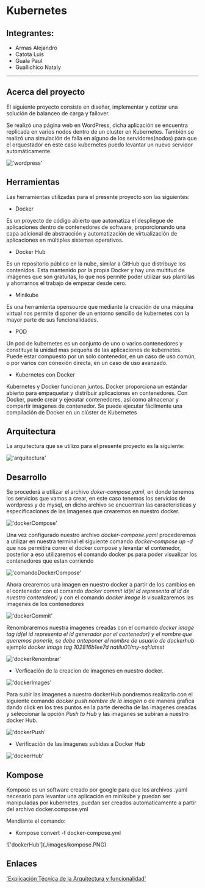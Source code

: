 # Kubernetes
## Integrantes:
- Armas Alejandro 
- Catota Luis
- Guala Paul 
- Guallichico Nataly

<hr/>
 
## **Acerca del proyecto**

<p>El siguiente proyecto consiste en diseñar, implementar y cotizar una solución de balanceo de carga y failover.</p>
<p>Se realizó una página web en WordPress, dicha aplicación se encuentra replicada en varios nodos dentro de un cluster en Kubernetes. También se realizó una simulación de falla en alguno de los servidores(nodos) para que el orquestador en este caso kubernetes puedo levantar un nuevo servidor automáticamente.</p>

!['wordpress'](./images/helloword.PNG)  

## **Herramientas**
<p>Las herramientas utilizadas para el presente proyecto son las siguientes: </p>

- Docker

<p>Es un proyecto de código abierto que automatiza el despliegue de aplicaciones dentro de contenedores de software, proporcionando una capa adicional de abstracción y automatización de virtualización de aplicaciones en múltiples sistemas operativos.</p>

- Docker Hub

<p>Es un repositorio público en la nube, similar a GitHub que distribuye los contenidos. Esta mantenido por la propia Docker y hay una multitud de imágenes que son gratuitas, lo que nos permite poder utilizar sus plantillas y ahorrarnos el trabajo de empezar desde cero.</p>

- Minikube 

<p>Es una  herramienta opensource que mediante la creación de una máquina virtual nos permite disponer de un entorno sencillo de kubernetes con la mayor parte de sus funcionalidades.</p>

- POD

<p>Un pod de kubernetes es un conjunto de uno o varios contenedores y constituye la unidad mas pequeña de las aplicaciones de kubernetes.  Puede estar compuesto por un solo contenedor, en un caso de uso común, o por varios con conexión directa, en un caso de uso avanzado.</p>

- Kubernetes con Docker

<p>Kubernetes y Docker funcionan juntos. Docker proporciona un estándar abierto para empaquetar y distribuir aplicaciones en contenedores. Con Docker, puede crear y ejecutar contenedores, así como almacenar y compartir imágenes de contenedor. Se puede ejecutar fácilmente una compilación de Docker en un clúster de Kubernetes</p>

## **Arquitectura**

<p>La arquitectura que se utilizo para el presente proyecto es la siguiente:</p>

!['arquitectura'](./images/arquitectura.jpeg)  

## **Desarrollo**

<p>Se procederá a utilizar el archivo <em>doker-compose.yaml</em>, en donde tenemos los servicios que vamos a crear, en este caso tenemos los servicios de wordpress y de mysql, en dicho archivo se encuentran las caracteristicas y especificaciones de las imagenes que crearemos en nuestro docker.</p>

!['dockerCompose'](./images/dockercompose.PNG)  

<p>Una vez configurado nuestro archivo <em>docker-compose.yaml</em> procederemos a utilizar en nuestra terminal el siguiente comando <em>docker-compose up -d</em> que nos permitira correr el docker compose y levantar el contenedor, posterior a eso utilizaremos el comando <m>docker ps</m> para poder visualizar los contenedores que estan corriendo</p>

!['comandoDockerCompose'](./images/comandoDockerCompose.PNG)  

<p>Ahora crearemos una imagen en nuestro docker a partir de los cambios en el contenedor con el comando <em>docker commit id(el id representa al id de nuestro contendeor)</em> y con el comando <em>docker image ls</em> visualizaremos las imagenes de los contenedores</p>

!['dockerCommit'](./images/dockerImage.PNG)  


<p>Renombraremos nuestra imagenes creadas con el comando <em>docker image tag id(el id representa el id generador por el contenedor) y el nombre que queremos ponerle, se debe anteponer el nombre de usuario de dockerhub</em> ejemplo <em>docker image tag 102816b1ee7d natilu01/my-sql:latest</em>
 
 !['dockerRenombrar'](./images/dockeNombre.PNG)  

- Verficación de la creacion de imagenes en nuestro docker.
 
 !['dockerImages'](./images/imagenesDocker.PNG)  
 
<p>Para subir las imagenes a nuestro dockerHub pondremos realizarlo con el siguiente comando <em>docker push nombre de la imagen </em> o de manera grafica dando click en los tres puntos en la parte derecha de las imagenes creadas  y seleccionar la opción <em>Push to Hub</em> y las imaganes se subiran a nuestro docker Hub.</p>

!['dockerPush'](./images/dockerPush.PNG)  

- Verificación de las imagenes subidas a Docker Hub

!['dockerHub'](./images/dockerhub.PNG) 
## **Kompose**
<p>Kompose es un software creado por google para que los archivos .yaml necesario para levantar una aplicación en minikube y puedan ser manipuladas por kubernetes, puedan ser creados automaticamente a partir del archivo docker.compose.yml

Mendiante el comando:
 - Kompose convert -f docker-compose.yml
 </p>
 !['dockerHub'](./images/kompose.PNG)

## **Enlaces**

['Explicación Técnica de la Arquitectura y funcionalidad'](https://www.youtube.com/watch?v=0h6QKsixGVg)  
 
